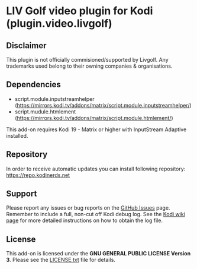 # LIV Golf video plugin for Kodi (plugin.video.livgolf)

## Disclaimer
This plugin is not officially commisioned/supported by Livgolf.
Any trademarks used belong to their owning companies & organisations.

## Dependencies
 * script.module.inputstreamhelper (https://mirrors.kodi.tv/addons/matrix/script.module.inputstreamhelper/)
 * script.mudule.htmlement (https://mirrors.kodi.tv/addons/matrix/script.module.htmlement/)
 
This add-on requires Kodi 19 - Matrix or higher with InputStream Adaptive installed.

## Repository
In order to receive automatic updates you can install following repository:
https://repo.kodinerds.net

## Support
Please report any issues or bug reports on the [GitHub Issues](https://github.com/nirvana-7777/plugin.video.livgolf/issues) page. Remember to include a full, non-cut off Kodi debug log. See the [Kodi wiki page](http://kodi.wiki/view/Log_file/Advanced) for more detailed instructions on how to obtain the log file.

## License
This add-on is licensed under the **GNU GENERAL PUBLIC LICENSE Version 3**. Please see the [LICENSE.txt](LICENSE.txt) file for details.
